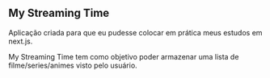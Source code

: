 ## My Streaming Time

Aplicação criada para que eu pudesse colocar em prática meus estudos em next.js.

My Streaming Time tem como objetivo poder armazenar uma lista de filme/series/animes visto pelo usuário.

